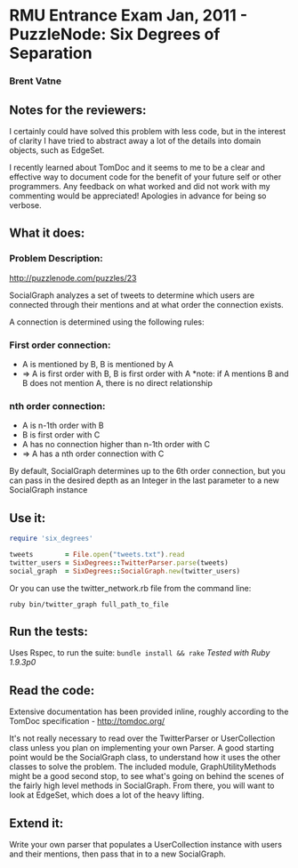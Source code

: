 # RMU Entrance Exam Jan, 2011 - PuzzleNode: Six Degrees of Separation
### Brent Vatne

## Notes for the reviewers:
I certainly could have solved this problem with less code, but in the
interest of clarity I have tried to abstract away a lot of the details
into domain objects, such as EdgeSet.

I recently learned about TomDoc and it seems to me to be a clear and
effective way to document code for the benefit of your future self or
other programmers. Any feedback on what worked and did not work with my
commenting would be appreciated! Apologies in advance for being so verbose.

## What it does:
### Problem Description:
http://puzzlenode.com/puzzles/23

SocialGraph analyzes a set of tweets to determine which users are
connected through their mentions and at what order the connection exists.

A connection is determined using the following rules:

### First order connection:

-   A is mentioned by B, B is mentioned by A
-   => A is first order with B, B is first order with A
    *note: if A mentions B and B does not mention A, there is no direct relationship

### nth order connection:

-   A is n-1th order with B
-   B is first order with C
-   A has no connection higher than n-1th order with C
-   => A has a nth order connection with C

By default, SocialGraph determines up to the 6th order connection, but
you can pass in the desired depth as an Integer in the last parameter to a new
SocialGraph instance

## Use it:

````ruby
require 'six_degrees'

tweets        = File.open("tweets.txt").read
twitter_users = SixDegrees::TwitterParser.parse(tweets)
social_graph  = SixDegrees::SocialGraph.new(twitter_users)
````

Or you can use the twitter_network.rb file from the command line:

`ruby bin/twitter_graph full_path_to_file`

## Run the tests:
Uses Rspec, to run the suite: `bundle install && rake`
*Tested with Ruby 1.9.3p0*

## Read the code:
Extensive documentation has been provided inline, roughly according to
the TomDoc specification - http://tomdoc.org/

It's not really necessary to read over the TwitterParser or
UserCollection class unless you plan on implementing your own Parser. A
good starting point would be the SocialGraph class, to understand how it
uses the other classes to solve the problem. The included module,
GraphUtilityMethods might be a good second stop, to see what's going on
behind the scenes of the fairly high level methods in SocialGraph. From
there, you will want to look at EdgeSet, which does a lot of the heavy
lifting.

## Extend it:
Write your own parser that populates a UserCollection instance with
users and their mentions, then pass that in to a new SocialGraph.
